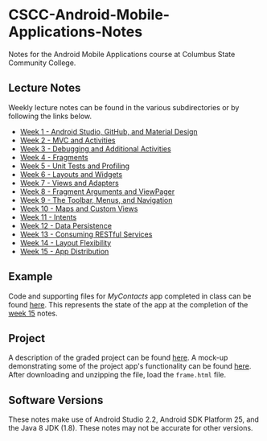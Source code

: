 # CSCC-Android-Mobile-Applications-Notes
Notes for the Android Mobile Applications course at Columbus State Community
College.

## Lecture Notes
Weekly lecture notes can be found in the various subdirectories or by
following the links below.

- [Week 1 - Android Studio, GitHub, and Material Design](week_01/readme.md)
- [Week 2 - MVC and Activities](week_02/readme.md)
- [Week 3 - Debugging and Additional Activities](week_03/readme.md)
- [Week 4 - Fragments](week_04/readme.md)
- [Week 5 - Unit Tests and Profiling](week_05/readme.md)
- [Week 6 - Layouts and Widgets](week_06/readme.md)
- [Week 7 - Views and Adapters](week_07/readme.md)
- [Week 8 - Fragment Arguments and ViewPager](week_08/readme.md)
- [Week 9 - The Toolbar, Menus, and Navigation](week_09/readme.md)
- [Week 10 - Maps and Custom Views](week_10/readme.md)
- [Week 11 - Intents](week_11/readme.md)
- [Week 12 - Data Persistence](week_12/readme.md)
- [Week 13 - Consuming RESTful Services](week_13/readme.md)
- [Week 14 - Layout Flexibility](week_14/readme.md)
- [Week 15 - App Distribution](week_15/readme.md)

## Example
Code and supporting files for *MyContacts* app completed in class can be found 
[here](example/). This represents the state of the app at the 
completion of the [week 15](week_15/readme.md) notes.

## Project
A description of the graded project can be found [here](project/readme.md). 
A mock-up demonstrating some of the project app's functionality can be found 
[here](https://github.com/zarthur/CSCC-Android-Mobile-Applications-Notes/raw/master/project/files/todo-prototype.zip). 
After downloading and unzipping the file, load the `frame.html` file.

## Software Versions
These notes make use of Android Studio 2.2, Android SDK Platform 25, and
the Java 8 JDK (1.8).  These notes may not be accurate for other versions.
